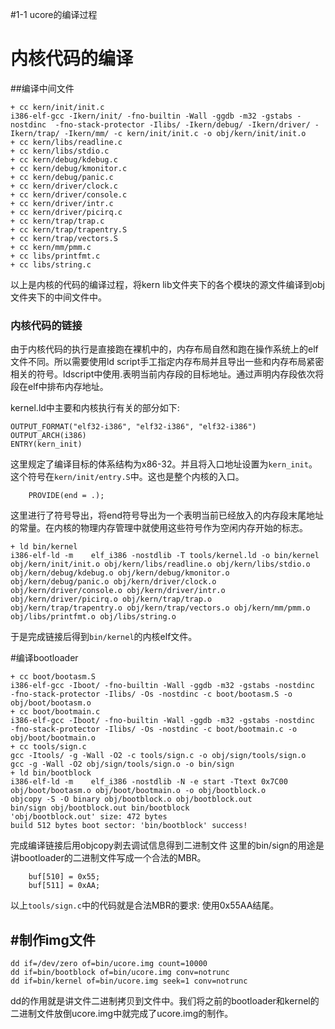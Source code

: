 #1-1 ucore的编译过程
# 内核代码的编译

##编译中间文件
```
+ cc kern/init/init.c
i386-elf-gcc -Ikern/init/ -fno-builtin -Wall -ggdb -m32 -gstabs -nostdinc  -fno-stack-protector -Ilibs/ -Ikern/debug/ -Ikern/driver/ -Ikern/trap/ -Ikern/mm/ -c kern/init/init.c -o obj/kern/init/init.o
+ cc kern/libs/readline.c
+ cc kern/libs/stdio.c
+ cc kern/debug/kdebug.c
+ cc kern/debug/kmonitor.c
+ cc kern/debug/panic.c
+ cc kern/driver/clock.c
+ cc kern/driver/console.c
+ cc kern/driver/intr.c
+ cc kern/driver/picirq.c
+ cc kern/trap/trap.c
+ cc kern/trap/trapentry.S
+ cc kern/trap/vectors.S
+ cc kern/mm/pmm.c
+ cc libs/printfmt.c
+ cc libs/string.c
```
以上是内核的代码的编译过程，将kern lib文件夹下的各个模块的源文件编译到obj文件夹下的中间文件中。

### 内核代码的链接
由于内核代码的执行是直接跑在裸机中的，内存布局自然和跑在操作系统上的elf文件不同。所以需要使用ld script手工指定内存布局并且导出一些和内存布局紧密相关的符号。ldscript中使用.表明当前内存段的目标地址。通过声明内存段依次将段在elf中排布内存地址。

kernel.ld中主要和内核执行有关的部分如下:
```
OUTPUT_FORMAT("elf32-i386", "elf32-i386", "elf32-i386")
OUTPUT_ARCH(i386)
ENTRY(kern_init)
```
这里规定了编译目标的体系结构为x86-32。并且将入口地址设置为`kern_init`。这个符号在`kern/init/entry.S`中。这也是整个内核的入口。

```
	PROVIDE(end = .);
```
这里进行了符号导出，将end符号导出为一个表明当前已经放入的内存段末尾地址的常量。在内核的物理内存管理中就使用这些符号作为空闲内存开始的标志。

```
+ ld bin/kernel
i386-elf-ld -m    elf_i386 -nostdlib -T tools/kernel.ld -o bin/kernel  obj/kern/init/init.o obj/kern/libs/readline.o obj/kern/libs/stdio.o obj/kern/debug/kdebug.o obj/kern/debug/kmonitor.o obj/kern/debug/panic.o obj/kern/driver/clock.o obj/kern/driver/console.o obj/kern/driver/intr.o obj/kern/driver/picirq.o obj/kern/trap/trap.o obj/kern/trap/trapentry.o obj/kern/trap/vectors.o obj/kern/mm/pmm.o  obj/libs/printfmt.o obj/libs/string.o
```
于是完成链接后得到`bin/kernel`的内核elf文件。


#编译bootloader
```
+ cc boot/bootasm.S
i386-elf-gcc -Iboot/ -fno-builtin -Wall -ggdb -m32 -gstabs -nostdinc  -fno-stack-protector -Ilibs/ -Os -nostdinc -c boot/bootasm.S -o obj/boot/bootasm.o
+ cc boot/bootmain.c
i386-elf-gcc -Iboot/ -fno-builtin -Wall -ggdb -m32 -gstabs -nostdinc  -fno-stack-protector -Ilibs/ -Os -nostdinc -c boot/bootmain.c -o obj/boot/bootmain.o
+ cc tools/sign.c
gcc -Itools/ -g -Wall -O2 -c tools/sign.c -o obj/sign/tools/sign.o
gcc -g -Wall -O2 obj/sign/tools/sign.o -o bin/sign
+ ld bin/bootblock
i386-elf-ld -m    elf_i386 -nostdlib -N -e start -Ttext 0x7C00 obj/boot/bootasm.o obj/boot/bootmain.o -o obj/bootblock.o
objcopy -S -O binary obj/bootblock.o obj/bootblock.out
bin/sign obj/bootblock.out bin/bootblock
'obj/bootblock.out' size: 472 bytes
build 512 bytes boot sector: 'bin/bootblock' success!
```
完成编译链接后用objcopy剥去调试信息得到二进制文件
这里的bin/sign的用途是讲bootloader的二进制文件写成一个合法的MBR。
```
    buf[510] = 0x55;
    buf[511] = 0xAA;
```
以上`tools/sign.c`中的代码就是合法MBR的要求: 使用0x55AA结尾。


#制作img文件
----------------
```
dd if=/dev/zero of=bin/ucore.img count=10000
dd if=bin/bootblock of=bin/ucore.img conv=notrunc
dd if=bin/kernel of=bin/ucore.img seek=1 conv=notrunc
```
dd的作用就是讲文件二进制拷贝到文件中。我们将之前的bootloader和kernel的二进制文件放倒ucore.img中就完成了ucore.img的制作。


